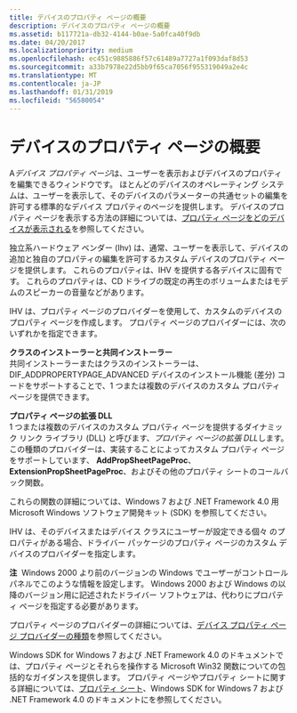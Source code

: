 ```yaml
---
title: デバイスのプロパティ ページの概要
description: デバイスのプロパティ ページの概要
ms.assetid: b117721a-db32-4144-b0ae-5a0fca40f9db
ms.date: 04/20/2017
ms.localizationpriority: medium
ms.openlocfilehash: ec451c9885886f57c61489a7727a1f093daf8d53
ms.sourcegitcommit: a33b7978e22d5bb9f65ca7056f955319049a2e4c
ms.translationtype: MT
ms.contentlocale: ja-JP
ms.lasthandoff: 01/31/2019
ms.locfileid: "56580054"
---
```

# <a name="overview-of-device-property-pages"></a>デバイスのプロパティ ページの概要


A*デバイス プロパティ ページ*は、ユーザーを表示およびデバイスのプロパティを編集できるウィンドウです。 ほとんどのデバイスのオペレーティング システムは、ユーザーを表示して、そのデバイスのパラメーターの共通セットの編集を許可する標準的なデバイス プロパティのページを提供します。 デバイスのプロパティ ページを表示する方法の詳細については、[プロパティ ページをどのデバイスが表示される](how-device-property-pages-are-displayed.md)を参照してください。

独立系ハードウェア ベンダー (Ihv) は、通常、ユーザーを表示して、デバイスの追加と独自のプロパティの編集を許可するカスタム デバイスのプロパティ ページを提供します。 これらのプロパティは、IHV を提供する各デバイスに固有です。 これらのプロパティは、CD ドライブの既定の再生のボリュームまたはモデムのスピーカーの音量などがあります。

IHV は、プロパティ ページのプロバイダーを使用して、カスタムのデバイスのプロパティ ページを作成します。 プロパティ ページのプロバイダーには、次のいずれかを指定できます。

<a href="" id="class-installers-and-co-installers"></a>**クラスのインストーラーと共同インストーラー**  
共同インストーラーまたはクラスのインストーラーは、DIF_ADDPROPERTYPAGE_ADVANCED デバイスのインストール機能 (差分) コードをサポートすることで、1 つまたは複数のデバイスのカスタム プロパティ ページを提供できます。

<a href="" id="property-page-extension-dll"></a>**プロパティ ページの拡張 DLL**  
1 つまたは複数のデバイスのカスタム プロパティ ページを提供するダイナミック リンク ライブラリ (DLL) と呼びます、*プロパティ ページの拡張 DLL*します。 この種類のプロバイダーは、実装することによってカスタム プロパティ ページをサポートしています、 **AddPropSheetPageProc**、 **ExtensionPropSheetPageProc**、およびその他のプロパティ シートのコールバック関数。

これらの関数の詳細については、Windows 7 および .NET Framework 4.0 用 Microsoft Windows ソフトウェア開発キット (SDK) を参照してください。

IHV は、そのデバイスまたはデバイス クラスにユーザーが設定できる個々 のプロパティがある場合、ドライバー パッケージのプロパティ ページのカスタム デバイスのプロバイダーを指定します。

**注**  Windows 2000 より前のバージョンの Windows でユーザーがコントロール パネルでこのような情報を設定します。 Windows 2000 および Windows の以降のバージョン用に記述されたドライバー ソフトウェアは、代わりにプロパティ ページを指定する必要があります。

 

プロパティ ページのプロバイダーの詳細については、[デバイス プロパティ ページ プロバイダーの種類](types-of-device-property-page-providers.md)を参照してください。

Windows SDK for Windows 7 および .NET Framework 4.0 のドキュメントでは、プロパティ ページとそれらを操作する Microsoft Win32 関数についての包括的なガイダンスを提供します。 プロパティ ページやプロパティ シートに関する詳細については、[プロパティ シート](https://go.microsoft.com/fwlink/p/?linkid=180781)、Windows SDK for Windows 7 および .NET Framework 4.0 のドキュメントにを参照してください。

 

 





